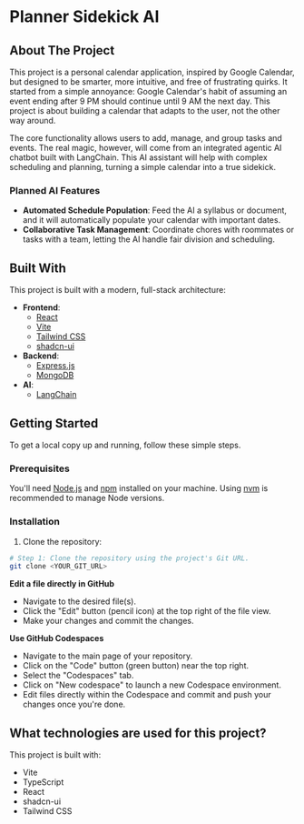 # Planner Sidekick AI

## About The Project

This project is a personal calendar application, inspired by Google Calendar, but designed to be smarter, more intuitive, and free of frustrating quirks. It started from a simple annoyance: Google Calendar's habit of assuming an event ending after 9 PM should continue until 9 AM the next day. This project is about building a calendar that adapts to the user, not the other way around.

The core functionality allows users to add, manage, and group tasks and events. The real magic, however, will come from an integrated agentic AI chatbot built with LangChain. This AI assistant will help with complex scheduling and planning, turning a simple calendar into a true sidekick.

### Planned AI Features

*   **Automated Schedule Population**: Feed the AI a syllabus or document, and it will automatically populate your calendar with important dates.
*   **Collaborative Task Management**: Coordinate chores with roommates or tasks with a team, letting the AI handle fair division and scheduling.

## Built With

This project is built with a modern, full-stack architecture:

*   **Frontend**:
    *   [React](https://reactjs.org/)
    *   [Vite](https://vitejs.dev/)
    *   [Tailwind CSS](https://tailwindcss.com/)
    *   [shadcn-ui](https://ui.shadcn.com/)
*   **Backend**:
    *   [Express.js](https://expressjs.com/)
    *   [MongoDB](https://www.mongodb.com/)
*   **AI**:
    *   [LangChain](https://www.langchain.com/)

## Getting Started

To get a local copy up and running, follow these simple steps.

### Prerequisites

You'll need [Node.js](https://nodejs.org/en/) and [npm](https://www.npmjs.com/) installed on your machine. Using [nvm](https://github.com/nvm-sh/nvm) is recommended to manage Node versions.

### Installation

1.  Clone the repository:
```sh
# Step 1: Clone the repository using the project's Git URL.
git clone <YOUR_GIT_URL>
```

**Edit a file directly in GitHub**

- Navigate to the desired file(s).
- Click the "Edit" button (pencil icon) at the top right of the file view.
- Make your changes and commit the changes.

**Use GitHub Codespaces**

- Navigate to the main page of your repository.
- Click on the "Code" button (green button) near the top right.
- Select the "Codespaces" tab.
- Click on "New codespace" to launch a new Codespace environment.
- Edit files directly within the Codespace and commit and push your changes once you're done.

## What technologies are used for this project?

This project is built with:

- Vite
- TypeScript
- React
- shadcn-ui
- Tailwind CSS
